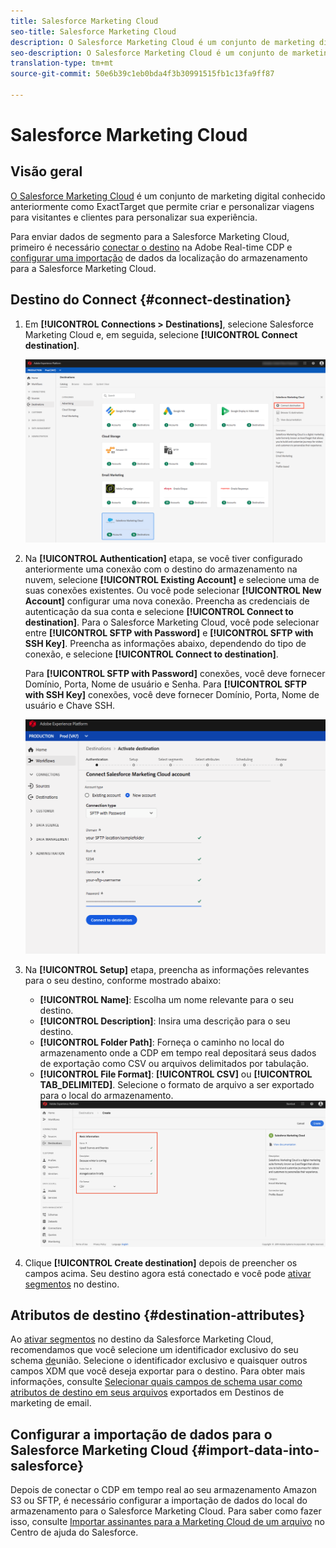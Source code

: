 ```yaml
---
title: Salesforce Marketing Cloud
seo-title: Salesforce Marketing Cloud
description: O Salesforce Marketing Cloud é um conjunto de marketing digital conhecido anteriormente como ExactTarget que permite criar e personalizar viagens para visitantes e clientes para personalizar sua experiência.
seo-description: O Salesforce Marketing Cloud é um conjunto de marketing digital conhecido anteriormente como ExactTarget que permite criar e personalizar viagens para visitantes e clientes para personalizar sua experiência.
translation-type: tm+mt
source-git-commit: 50e6b39c1eb0bda4f3b30991515fb1c13fa9ff87

---
```



# Salesforce Marketing Cloud

## Visão geral

[O Salesforce Marketing Cloud](https://www.salesforce.com/products/marketing-cloud/email-marketing/) é um conjunto de marketing digital conhecido anteriormente como ExactTarget que permite criar e personalizar viagens para visitantes e clientes para personalizar sua experiência.

Para enviar dados de segmento para a Salesforce Marketing Cloud, primeiro é necessário [conectar o destino](#connect-destination) na Adobe Real-time CDP e [configurar uma importação](#import-data-into-salesforce) de dados da localização do armazenamento para a Salesforce Marketing Cloud.

## Destino do Connect {#connect-destination}

1. Em **[!UICONTROL Connections > Destinations]**, selecione Salesforce Marketing Cloud e, em seguida, selecione **[!UICONTROL Connect destination]**.

   ![Conectar-se ao Salesforce](/help/rtcdp/destinations/assets/connect-salesforce.png)

2. Na **[!UICONTROL Authentication]** etapa, se você tiver configurado anteriormente uma conexão com o destino do armazenamento na nuvem, selecione **[!UICONTROL Existing Account]** e selecione uma de suas conexões existentes. Ou você pode selecionar **[!UICONTROL New Account]** configurar uma nova conexão. Preencha as credenciais de autenticação da sua conta e selecione **[!UICONTROL Connect to destination]**. Para o Salesforce Marketing Cloud, você pode selecionar entre **[!UICONTROL SFTP with Password]** e **[!UICONTROL SFTP with SSH Key]**. Preencha as informações abaixo, dependendo do tipo de conexão, e selecione **[!UICONTROL Connect to destination]**.

   Para **[!UICONTROL SFTP with Password]** conexões, você deve fornecer Domínio, Porta, Nome de usuário e Senha.
Para **[!UICONTROL SFTP with SSH Key]** conexões, você deve fornecer Domínio, Porta, Nome de usuário e Chave SSH.

   ![Preencha as informações do Salesforce](/help/rtcdp/destinations/assets/salesforce-authenticate.png)

3. Na **[!UICONTROL Setup]** etapa, preencha as informações relevantes para o seu destino, conforme mostrado abaixo:
   * **[!UICONTROL Name]**: Escolha um nome relevante para o seu destino.
   * **[!UICONTROL Description]**: Insira uma descrição para o seu destino.
   * **[!UICONTROL Folder Path]**: Forneça o caminho no local do armazenamento onde a CDP em tempo real depositará seus dados de exportação como CSV ou arquivos delimitados por tabulação.
   * **[!UICONTROL File Format]**: **[!UICONTROL CSV]** ou **[!UICONTROL TAB_DELIMITED]**. Selecione o formato de arquivo a ser exportado para o local do armazenamento.
   ![Informações básicas sobre o Salesforce](/help/rtcdp/destinations/assets/salesforce-basic-information.png)

4. Clique **[!UICONTROL Create destination]** depois de preencher os campos acima. Seu destino agora está conectado e você pode [ativar segmentos](/help/rtcdp/destinations/activate-destinations.md) no destino.

## Atributos de destino {#destination-attributes}

Ao [ativar segmentos](/help/rtcdp/destinations/activate-destinations.md) no destino da Salesforce Marketing Cloud, recomendamos que você selecione um identificador exclusivo do seu schema [de](../../profile/home.md#profile-fragments-and-union-schemas)união. Selecione o identificador exclusivo e quaisquer outros campos XDM que você deseja exportar para o destino. Para obter mais informações, consulte [Selecionar quais campos de schema usar como atributos de destino em seus arquivos](/help/rtcdp/destinations/email-marketing-destinations.md#destination-attributes) exportados em Destinos de marketing de email.

## Configurar a importação de dados para o Salesforce Marketing Cloud {#import-data-into-salesforce}

Depois de conectar o CDP em tempo real ao seu armazenamento Amazon S3 ou SFTP, é necessário configurar a importação de dados do local do armazenamento para o Salesforce Marketing Cloud. Para saber como fazer isso, consulte [Importar assinantes para a Marketing Cloud de um arquivo](https://help.salesforce.com/articleView?id=mc_es_import_subscribers_from_file.htm&type=5) no Centro de ajuda do Salesforce.